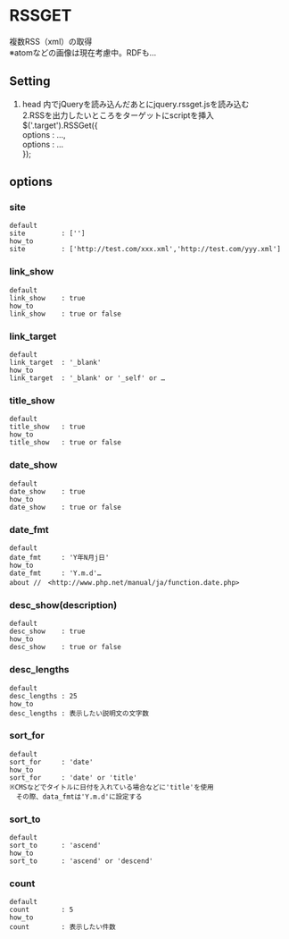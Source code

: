 RSSGET
=================================
  複数RSS（xml）の取得  
  ※atomなどの画像は現在考慮中。RDFも…

Setting
---------------------------------
1. head 内でjQueryを読み込んだあとにjquery.rssget.jsを読み込む  
2.RSSを出力したいところをターゲットにscriptを挿入  
  $('.target').RSSGet({  
    options : …,  
    options : …  
  });  


options
---------------------------------

###	site
	default  
	site         : ['']  
	how_to  
	site         : ['http://test.com/xxx.xml','http://test.com/yyy.xml']  


###	link_show
	default  
	link_show    : true  
	how_to  
	link_show    : true or false  


###	link_target
	default  
	link_target  : '_blank'  
	how_to  
	link_target  : '_blank' or '_self' or …  


###	title_show
	default  
	title_show   : true  
	how_to  
	title_show   : true or false  


###	date_show
	default  
	date_show    : true  
	how_to  
	date_show    : true or false  


###	date_fmt
	default  
	date_fmt     : 'Y年N月j日'  
	how_to  
	date_fmt     : 'Y.m.d'…  
	about //　<http://www.php.net/manual/ja/function.date.php>  


###	desc_show(description)
	default  
	desc_show    : true  
	how_to  
	desc_show    : true or false  


###	desc_lengths
	default  
	desc_lengths : 25  
	how_to  
	desc_lengths : 表示したい説明文の文字数  


###	sort_for
	default  
	sort_for     : 'date'  
	how_to  
	sort_for     : 'date' or 'title'  
	※CMSなどでタイトルに日付を入れている場合などに'title'を使用  
	　その際、data_fmtは'Y.m.d'に設定する  


###	sort_to
	default  
	sort_to      : 'ascend'  
	how_to  
	sort_to      : 'ascend' or 'descend'  


###	count
	default  
	count        : 5   
	how_to  
	count        : 表示したい件数  
